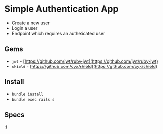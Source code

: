 # Simple Authentication App

* Create a new user
* Login a user
* Endpoint which requires an autheticated user


## Gems

* `jwt` - [https://github.com/jwt/ruby-jwt](https://github.com/jwt/ruby-jwt)
* `shield` - [https://github.com/cyx/shield](https://github.com/cyx/shield)

## Install

* `bundle install`
* `bundle exec rails s`


## Specs

:(